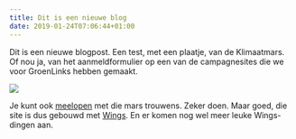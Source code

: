 ```yaml
---
title: Dit is een nieuwe blog
date: 2019-01-24T07:06:44+01:00
---
```

Dit is een nieuwe blogpost. Een test, met een plaatje, van de Klimaatmars. Of nou ja, van het aanmeldformulier op een van de campagnesites die we voor GroenLinks hebben gemaakt.

![](https://bureaubolster.s3-eu-west-1.amazonaws.com/nwexnjzw29tf5a8kuafbw2vy3e8pejnu.png)

Je kunt ook [meelopen](https://beweging.groenlinks.nl/klimaatmars) met die mars trouwens. Zeker doen. Maar goed, die site is dus gebouwd met [Wings](https://wings-platform.com). En er komen nog wel meer leuke Wings-dingen aan. 